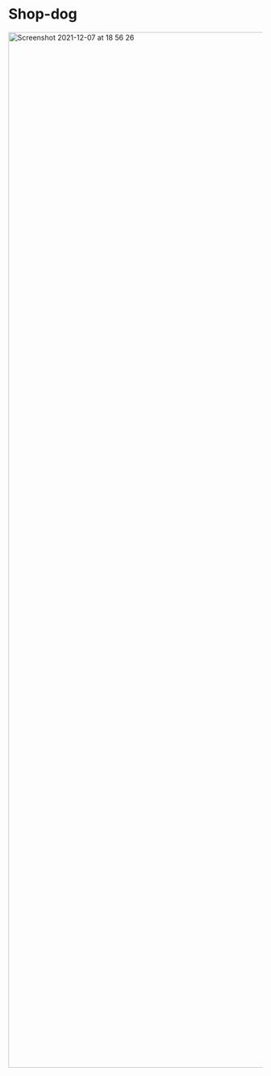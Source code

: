 # Shop-dog



<img width="2048" alt="Screenshot 2021-12-07 at 18 56 26" src="https://user-images.githubusercontent.com/86164459/145181912-9110b591-dfe2-46ca-b188-2fb612df05f3.png">
